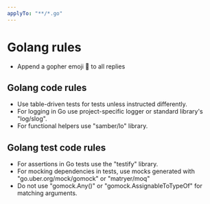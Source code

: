 ```yaml
---
applyTo: "**/*.go"
---
```


# Golang rules

- Append a gopher emoji 🐹 to all replies

## Golang code rules

- Use table-driven tests for tests unless instructed differently.
- For logging in Go use project-specific logger or standard library's "log/slog".
- For functional helpers use "samber/lo" library.

## Golang test code rules

- For assertions in Go tests use the "testify" library.
- For mocking dependencies in tests, use mocks generated with "go.uber.org/mock/gomock" or "matryer/moq"
- Do not use "gomock.Any()" or "gomock.AssignableToTypeOf" for matching arguments.
